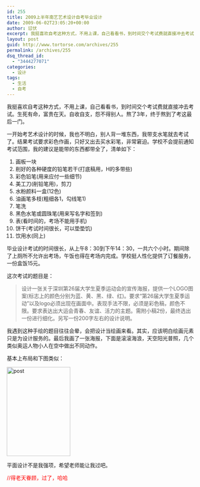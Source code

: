 ```yaml
---
id: 255
title: 2009上半年南艺艺术设计自考毕业设计
date: 2009-06-02T23:05:20+00:00
author: 愆伏
excerpt: 我挺喜欢自考这种方式，不用上课，自己看看书，到时间交个考试费就直接冲去考试。生死有命，富贵在天。自收自支，怨不得别人。熬了3年，终于熬到了考这最后一门。
layout: post
guid: http://www.tortorse.com/archives/255
permalink: /archives/255
dsq_thread_id:
  - "3444277071"
categories:
  - 设计
tags:
  - 生活
  - 自考
---
```

我挺喜欢自考这种方式，不用上课，自己看看书，到时间交个考试费就直接冲去考试。生死有命，富贵在天。自收自支，怨不得别人。熬了3年，终于熬到了考这最后一门。<!--more-->

一开始考艺术设计的时候，我也不明白，别人背一堆东西，我带支水笔就去考试了。结果考试要求彩色作画，只好又出去买水彩笔，非常窘迫。学校不会提前通知考试范围，我的建议是能带的东西都带全了，清单如下：

  1. 画板一块
  2. 削好的各种硬度的铅笔若干(打底稿用，H的多带些)
  3. 彩色铅笔(用来应付一些细节)
  4. 美工刀(削铅笔用)，剪刀
  5. 水粉颜料一盒(12色)
  6. 油画笔多枝(粗细各1，勾线笔1)
  7. 笔洗
  8. 黑色水笔或圆珠笔(用来写名字和签到)
  9. 表(看时间的，考场不能用手机)
 10. 饼干(考试时间很长，可以垫垫饥)
 11. 饮用水(同上)

毕业设计考试的时间很长，从上午8：30到下午14：30，一共六个小时。期间除了上厕所不允许出考场，午饭也得在考场内完成。学校挺人性化提供了订餐服务，一份盒饭15元。

这次考试的题目是：

> 设计一张关于深圳第26届大学生夏季运动会的宣传海报，提供一个LOGO图案(标志上的颜色分别为蓝、黄、黑、绿、红)。要求“第26届大学生夏季运动”以及logo必须出现在画面中。表现手法不限，必须是彩色稿，颜色不限。要求表达出大运会青春、友谊、活力的主题。需附小稿2份，最终选出一份进行细化。另写一份200字左右的设计说明。

<p align="left">
  我遇到这种手绘的题目往往会晕，会把设计当绘画来看。其实，应该明白绘画元素只是为设计服务的。最后我画了一张海报，下面是滚滚海浪，天空阳光普照，几个类似奥运人物小人在空中做出不同动作。
</p>

<p align="left">
  基本上布局和下图类似：
</p>

<p align="left">
  <a href="http://www.tortorse.com/wp-content/uploads/2009/06/post1.jpg" target="_blank"><img style="border-right: 0px; border-top: 0px; display: inline; border-left: 0px; border-bottom: 0px" title="post" src="http://www.tortorse.com/wp-content/uploads/2009/06/post-thumb1.jpg" border="0" alt="post" width="171" height="240" /></a>
</p>

<p align="left">
  平面设计不是我强项，希望老师能让我过吧。
</p>

<p align="left">
  <span style="color: #ff0000;">//得老天眷顾，过了，哈哈</span>
</p>